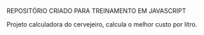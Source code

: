 REPOSITÓRIO CRIADO PARA TREINAMENTO EM JAVASCRIPT 

Projeto calculadora do cervejeiro, calcula o melhor custo por litro.  

